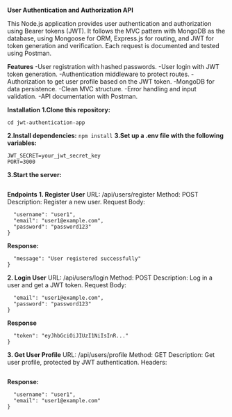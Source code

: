**User Authentication and Authorization API**

This Node.js application provides user authentication and authorization using Bearer tokens (JWT). It follows the MVC pattern with MongoDB as the database, using Mongoose for ORM, Express.js for routing, and JWT for token generation and verification. Each request is documented and tested using Postman.

**Features**
-User registration with hashed passwords.
-User login with JWT token generation.
-Authentication middleware to protect routes.
-Authorization to get user profile based on the JWT token.
-MongoDB for data persistence.
-Clean MVC structure.
-Error handling and input validation.
-API documentation with Postman.

**Installation**
**1.Clone this repository:**
```git clone https://github.com/your-repo-url.git
cd jwt-authentication-app
```
**2.Install dependencies:**
```npm install```
**3.Set up a .env file with the following variables:**
```MONGO_URI=your_mongodb_uri
JWT_SECRET=your_jwt_secret_key
PORT=3000
```
**3.Start the server:**
```npm start
```

**Endpoints**
**1. Register User**
URL: /api/users/register
Method: POST
Description: Register a new user.
Request Body:
```{
  "username": "user1",
  "email": "user1@example.com",
  "password": "password123"
}
```

**Response:**
```{
  "message": "User registered successfully"
}
```
**2. Login User**
URL: /api/users/login
Method: POST
Description: Log in a user and get a JWT token.
Request Body:
```{
  "email": "user1@example.com",
  "password": "password123"
}
```
**Response**
```{
  "token": "eyJhbGciOiJIUzI1NiIsInR..."
}
```

**3. Get User Profile**
URL: /api/users/profile
Method: GET
Description: Get user profile, protected by JWT authentication.
Headers:
```Authorization: Bearer <token>
```

**Response:**
```{
  "username": "user1",
  "email": "user1@example.com"
}
```
